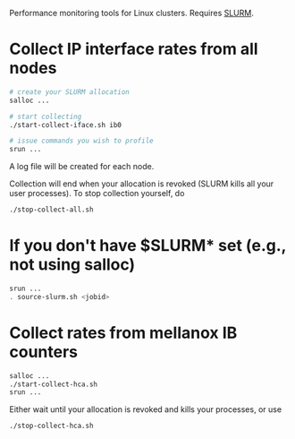 Performance monitoring tools for Linux clusters.
Requires [SLURM](http://slurm.schedmd.com).

# Collect IP interface rates from all nodes
```bash
# create your SLURM allocation
salloc ...

# start collecting
./start-collect-iface.sh ib0

# issue commands you wish to profile
srun ...
```

A log file will be created for each node.

Collection will end when your allocation is revoked (SLURM kills all your user processes).
To stop collection yourself, do

```bash
./stop-collect-all.sh
```

# If you don't have $SLURM\* set (e.g., not using salloc)
```bash
srun ...
. source-slurm.sh <jobid>
```

# Collect rates from mellanox IB counters
```bash
salloc ...
./start-collect-hca.sh
srun ...
```
Either wait until your allocation is revoked and kills your processes, or use
```bash
./stop-collect-hca.sh
```
